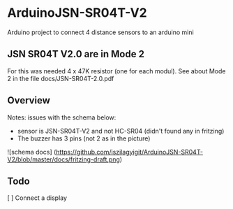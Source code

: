 # ArduinoJSN-SR04T-V2
Arduino project to connect 4 distance sensors to an arduino mini

## JSN SR04T V2.0 are in Mode 2

For this was needed 4 x 47K resistor (one for each modul).
See about Mode 2 in the file docs/JSN-SR04T-2.0.pdf

## Overview

Notes: issues with the schema below:
* sensor is JSN-SR04T-V2 and not HC-SR04 (didn't found any in fritzing)
* The buzzer has 3 pins (not 2 as in the picture)

![schema docs] (https://github.com/iszilagyigit/ArduinoJSN-SR04T-V2/blob/master/docs/fritzing-draft.png)

## Todo

[ ] Connect a display
